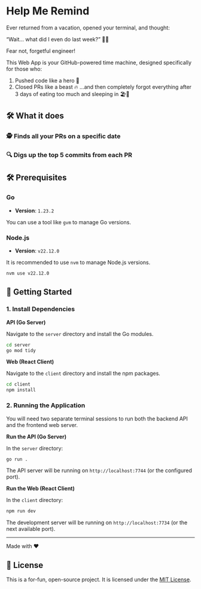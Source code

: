 # Help Me Remind

Ever returned from a vacation, opened your terminal, and thought:

“Wait... what did I even do last week?” 😵‍💫

Fear not, forgetful engineer!

This Web App is your GitHub-powered time machine, designed specifically for those who:

1. Pushed code like a hero 🚀
2. Closed PRs like a beast 🔥
...and then completely forgot everything after 3 days of eating too much and sleeping in 🏖️🥱

## 🛠️ What it does
### 🕵️ Finds all your PRs on a specific date
### 🔍 Digs up the top 5 commits from each PR

## 🛠️ Prerequisites

### Go

- **Version**: `1.23.2`

You can use a tool like `gvm` to manage Go versions.

### Node.js

- **Version**: `v22.12.0`

It is recommended to use `nvm` to manage Node.js versions.
```bash
nvm use v22.12.0
```

## 🚀 Getting Started

### 1. Install Dependencies

**API (Go Server)**

Navigate to the `server` directory and install the Go modules.

```bash
cd server
go mod tidy
```

**Web (React Client)**

Navigate to the `client` directory and install the npm packages.

```bash
cd client
npm install
```

### 2. Running the Application

You will need two separate terminal sessions to run both the backend API and the frontend web server.

**Run the API (Go Server)**

In the `server` directory:

```bash
go run .
```

The API server will be running on `http://localhost:7744` (or the configured port).

**Run the Web (React Client)**

In the `client` directory:

```bash
npm run dev
```

The development server will be running on `http://localhost:7734` (or the next available port).

---
Made with ❤️

## 📜 License

This is a for-fun, open-source project. It is licensed under the [MIT License](LICENSE).